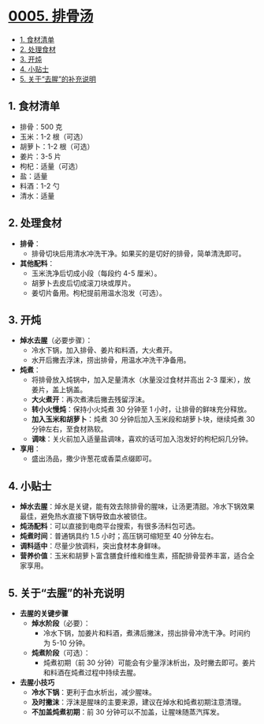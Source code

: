 # [0005. 排骨汤](https://github.com/Tdahuyou/TNotes.cooking/tree/main/notes/0005.%20%E6%8E%92%E9%AA%A8%E6%B1%A4)

<!-- region:toc -->
- [1. 食材清单](#1-食材清单)
- [2. 处理食材](#2-处理食材)
- [3. 开炖](#3-开炖)
- [4. 小贴士](#4-小贴士)
- [5. 关于“去腥”的补充说明](#5-关于去腥的补充说明)
<!-- endregion:toc -->

## 1. 食材清单

- 排骨：500 克
- 玉米：1-2 根（可选）
- 胡萝卜：1-2 根（可选）
- 姜片：3-5 片
- 枸杞：适量（可选）
- 盐：适量
- 料酒：1-2 勺
- 清水：适量

## 2. 处理食材

- **排骨**：
  - 排骨切块后用清水冲洗干净。如果买的是切好的排骨，简单清洗即可。
- **其他配料**：
  - 玉米洗净后切成小段（每段约 4-5 厘米）。
  - 胡萝卜去皮后切成滚刀块或厚片。
  - 姜切片备用。枸杞提前用温水泡发（可选）。

## 3. 开炖

- **焯水去腥**（必要步骤）：
  - 冷水下锅，加入排骨、姜片和料酒，大火煮开。
  - 水开后撇去浮沫，捞出排骨，用温水冲洗干净备用。
- **炖煮**：
  - 将排骨放入炖锅中，加入足量清水（水量没过食材并高出 2-3 厘米），放姜片，盖上锅盖。
  - **大火煮开**：再次煮沸后撇去残留浮沫。
  - **转小火慢炖**：保持小火炖煮 30 分钟至 1 小时，让排骨的鲜味充分释放。
  - **加入玉米和胡萝卜**：炖煮 30 分钟后加入玉米段和胡萝卜块，继续炖煮 30 分钟左右，至食材熟软。
  - **调味**：关火前加入适量盐调味，喜欢的话可加入泡发好的枸杞焖几分钟。
- **享用**：
  - 盛出汤品，撒少许葱花或香菜点缀即可。

## 4. 小贴士

- **焯水去腥**：焯水是关键，能有效去除排骨的腥味，让汤更清甜。冷水下锅效果最佳，避免热水直接下锅导致血水被锁住。
- **炖汤配料**：可以直接到电商平台搜索，有很多汤料包可选。
- **炖煮时间**：普通锅具约 1.5 小时；高压锅可缩短至 40 分钟左右。
- **调料适中**：尽量少放调料，突出食材本身鲜味。
- **营养价值**：玉米和胡萝卜富含膳食纤维和维生素，搭配排骨营养丰富，适合全家享用。

## 5. 关于“去腥”的补充说明

- **去腥的关键步骤**
  - **焯水阶段**（必要）：
    - 冷水下锅，加姜片和料酒，煮沸后撇沫，捞出排骨冲洗干净。时间约为 5-10 分钟。
  - **炖煮阶段**（可选）：
    - 炖煮初期（前 30 分钟）可能会有少量浮沫析出，及时撇去即可。姜片和料酒在炖煮过程中持续去腥。
- **去腥小技巧**
  - **冷水下锅**：更利于血水析出，减少腥味。
  - **及时撇沫**：浮沫是腥味的主要来源，建议在焯水和炖煮初期注意清理。
  - **不加盖炖煮初期**：前 30 分钟可以不加盖，让腥味随蒸汽挥发。
